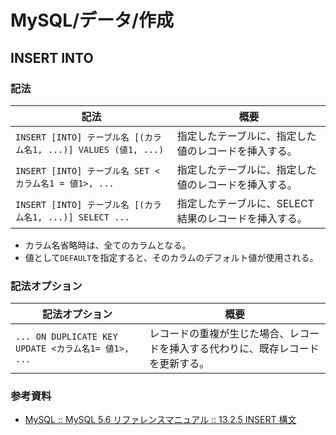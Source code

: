 # MySQL/データ/作成

## INSERT INTO

### 記法

| 記法                                                         | 概要                                                 |
| ------------------------------------------------------------ | ---------------------------------------------------- |
| `INSERT [INTO] テーブル名 [(カラム名1, ...)] VALUES (値1, ...)` | 指定したテーブルに、指定した値のレコードを挿入する。 |
| `INSERT [INTO] テーブル名 SET <カラム名1 = 値1>, ...`        | 指定したテーブルに、指定した値のレコードを挿入する。 |
| `INSERT [INTO] テーブル名 [(カラム名1, ...)] SELECT ...`     | 指定したテーブルに、SELECT結果のレコードを挿入する。 |

- カラム名省略時は、全てのカラムとなる。
- 値として`DEFAULT`を指定すると、そのカラムのデフォルト値が使用される。

### 記法オプション

| 記法オプション                                      | 概要                                                         |
| --------------------------------------------------- | ------------------------------------------------------------ |
| `... ON DUPLICATE KEY UPDATE <カラム名1= 値1>, ...` | レコードの重複が生じた場合、レコードを挿入する代わりに、既存レコードを更新する。 |

### 参考資料

- [MySQL :: MySQL 5.6 リファレンスマニュアル :: 13.2.5 INSERT 構文](https://dev.mysql.com/doc/refman/5.6/ja/insert.html)
